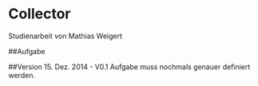 Collector
=========

Studienarbeit von Mathias Weigert

##Aufgabe

##Version
15. Dez. 2014 - V0.1 Aufgabe muss nochmals genauer definiert werden.
